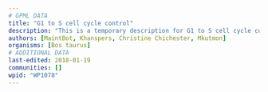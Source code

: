 ```yaml
---
# GPML DATA
title: "G1 to S cell cycle control"
description: "This is a temporary description for G1 to S cell cycle control"
authors: [MaintBot, Khanspers, Christine Chichester, Mkutmon]
organisms: [Bos taurus]
# ADDITIONAL DATA
last-edited: 2018-01-19
communities: []
wpid: "WP1078"
---
```

